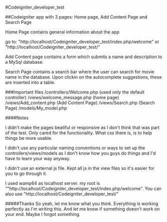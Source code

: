#Codeigniter_developer_test
 

##Codeigniter app with 3 pages: Home page, Add Content Page and Search Page

Home Page contains general information about the app 

go to: "http://localhost/Codeigniter_developer_test/index.php/welcome" or "http://localhost/Codeigniter_developer_test/"

Add Content page contains a form which submits a name and description to a MySql database.

Search Page contains a search bar where the user can search for movie name in the database.
Upon clickin on the autocomplete suggestions, these are inserted into a table.

###Important files
/controllers/Welcome.php    (used only the default controller)
/views/welcome_message.php (home page)
/views/Add_content.php (Add Content Page)
/views/Search.php (Search Page)
/models/My_model.php

####Notes

I didn't make the pages beatiful or responsive as I don't think that was part of the test.
Only cared for the functionality. What css there is, is to help things be more usable.

I didn't use any particular naming conventions or ways to set up the controllers/views/models
as I don't know how you guys do things and I'd have to learn your way anyway.

I didn't use an external js file. Kept all js in the view files so it's easier for you to go through it.

I used wamp64 as localhost server. my root is ""http://localhost/Codeigniter_developer_test/index.php/welcome". 
You can also use "http://localhost/Codeigniter_developer_test/"

#####Thanks
So yeah, let me know what you think. Everything is working perfectly as I'm writing this.
And let me know if something doesn't work on your end. Maybe I forgot something.